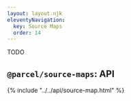 ```yaml
---
layout: layout.njk
eleventyNavigation:
  key: Source Maps
  order: 14
---
```


TODO

## `@parcel/source-maps`: API

{% include "../../api/source-map.html" %}
